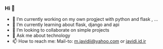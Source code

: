### Hi 👋

- 🔭 I’m currently working on my own progject with python and flask , ...
- 🌱 I’m currently learning about flask, django and api
- 👯 I’m looking to collaborate on simple projects
- 💬 Ask me about technology
- 📫 How to reach me: <a mailto="m.javidii@yahoo.com" target="_blank">Mail-to: m.javidii@yahoo.com</a> or <a href="http://javidi.id.ir" target="_blank">javidi.id.ir</a>
